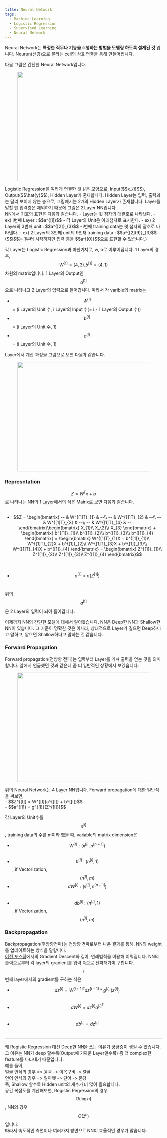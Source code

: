 ```yaml
---
title: Neural Network
tags:
  - Machine Learning
  - Logistic Regression
  - Supervised Learning
  - Neural Network
---
```


Neural Network는 __특정한 직무나 기능을 수행하는 방법을 모델링 하도록 설계된 것__ 입니다. Neurun(신경)으로 불리는 cell의 상호 연결을 통해 만들어집니다. 
<!--more-->

다음 그림은 간단한 Neural Network입니다.
<figure>
  <img src="https://user-images.githubusercontent.com/48177363/101283812-3721c100-3820-11eb-818c-58ac683fb901.PNG" width="500" height="350"> <br>
	<center><figcaption><b></b></figcaption></center>
</figure>
Logistic Regression을 여러개 연결한 것 같은 모양으로, Input($$x_{i}$$), Output($$\hat{y}$$), Hidden Layer가 존재합니다. Hidden Layer는 입력, 출력과는 달리 보이지 않는 층으로, 그림에서는 2개의 Hidden Layer가 존재합니다. Layer를 말할 땐 입력층은 제외하기 때문에 그림은 2 Layer NN입니다. <br>
NN에서 기호의 표현은 다음과 같습니다.
- Layer는 윗 첨자의 대괄호로 나타낸다. 
  - ex) i번째 Layer : $$a^{[i]}$$
- 각 Layer의 Unit은 아래첨자로 표시한다. 
  - ex) 2 Layer의 3번째 unit : $$a^{[2]}_{3}$$
- i번째 training data는 윗 첨자의 괄호로 나타낸다. 
  - ex) 2 Layer의 3번째 unit의 9번째 training data : $$a^{[2](9)}_{3}$$<br>
($$i$$는 1부터 시작하지만 입력 층을 $$a^{[0]}$$으로 표현할 수 있습니다.)

각 Layer는 Logistic Regression과 마찬가지로, w, b로 이루어집니다. 1 Layer의 경우, $$W^{[1]} = (4, 3), b^{[1]} = (4, 1)$$차원의 matrix입니다. 1 Layer의 Output인 $$a^{[1]}$$으로 나타나고 2 Layer의 입력으로 들어갑니다. 따라서 각 varible의 matrix는 <br>
- $$W^{[i]}$$ = (i Layer의 Unit 수, i Layer의 Input 수(= i - 1 Layer의 Output 수))
- $$b^{[i]}$$ = (i Layer의 Unit 수, 1)
- $$a^{[i]}$$ = (i Layer의 Unit 수, 1)

Layer에서 계산 과정을 그림으로 보면 다음과 같습니다. <br>
<figure>
  <img src="https://user-images.githubusercontent.com/48177363/101284949-0f355c00-3826-11eb-87aa-07c34d6606ae.PNG" width="550" height="350"><br>
	<center><figcaption><b></b></figcaption></center>
</figure>

### Represntation

$$Z = W^{T}x + b$$로 나타나는 NN의 1 Layer에서의 식은 Matrix로 보면 다음과 같습니다. <br><br>
- $$Z = \begin{bmatrix}
-- & W^{[1]T}_{1} & --\\ 
-- & W^{[1]T}_{2} & --\\ 
-- & W^{[1]T}_{3} & --\\ 
-- & W^{[1]T}_{4} & --
\end{bmatrix}\begin{bmatrix}
X_{1}\\ 
X_{2}\\ 
X_{3}
\end{bmatrix} + \begin{bmatrix}
b^{[1]}_{1}\\ 
b^{[1]}_{2}\\ 
b^{[1]}_{3}\\ 
b^{[1]}_{4}
\end{bmatrix} = \begin{bmatrix}
W^{[1]T}_{1}X + b^{[1]}_{1}\\ 
W^{[1]T}_{2}X + b^{[1]}_{2}\\ 
W^{[1]T}_{3}X + b^{[1]}_{3}\\ 
W^{[1]T}_{4}X + b^{[1]}_{4}
\end{bmatrix} = \begin{bmatrix}
Z^{[1]}_{1}\\ 
Z^{[1]}_{2}\\ 
Z^{[1]}_{3}\\ 
Z^{[1]}_{4}
\end{bmatrix}$$ <br><br>
- $$a^{[1]} = \sigma(Z^{[1]})$$ <br>

위의 $$a^{[1]}$$은 2 Layer의 입력이 되어 들어갑니다.

이제까지 NN의 간단한 모델에 대해서 알아봤습니다. NN은 Deep한 NN과 Shallow한 NN이 있습니다. 그 기준이 명확한 것은 아니라, 상대적으로 Layer가 깊으면 Deep하다고 말하고, 얕으면 Shallow하다고 말하는 것 같습니다.<br>

### Forward Propagation

Forward propagation(전방향 전파)는 입력부터 Layer를 거쳐 출력을 얻는 것을 의미합니다. 앞에서 언급했던 것과 같은데 좀 더 일반적인 상황에서 보겠습니다. <br>
<figure>
  <img src="https://user-images.githubusercontent.com/48177363/101565863-4ae04980-3a11-11eb-9416-6ecb810ff478.PNG" width="550" height="350"><br>
	<center><figcaption><b></b></figcaption></center>
</figure>
위의 Neural Network는 4 Layer NN입니다. Forward propagation에 대한 일반식을 써보면,<br>
- $$Z^{[l]} = W^{[l]}a^{[l]} + b^{[l]}$$<br>
- $$a^{[l]} = g^{[l]}(Z^{[l]})$$<br>

각 Layer의 Unit수를 $$n^{[l]}$$, training data의 수를 m이라 했을 때, variable의 matrix dimension은 <br>
- $$W^{[l]} : (n^{[l]}, n^{[n-1]})$$<br>
- $$b^{[l]} : (n^{[l]}, 1)$$, if Vectorization, $$(n^{[l]}, m)$$
- $$dW^{[l]} : (n^{[l]}, n^{[n-1]})$$<br>
- $$db^{[l]} : (n^{[l]}, 1)$$, if Vectorization, $$(n^{[l]}, m)$$

### Backpropagation

Backpropagation(후방향전파)는 전방향 전파로부터 나온 결과를 통해, NN의 weight를 업데이트하는 방식을 말합니다.<br>
[이전 포스팅](https://nakkwan.github.io/2020/12/03/Logistic_Regression.html)에서의 Gradient Descent와 같이, 연쇄법칙을 이용해 이뤄집니다.
NN의 출력으로부터 각 layer의 gradient를 입력 쪽으로 전파해가며 구합니다. $$i$$번째 layer에서의 gradient를 구하는 식은 <br>
- $$dz^{[i]} = W^{[i+1]T}dz^{[i+1]} * {g^{[i]}}'(z^{[i]})$$<br>
- $$dW^{[i]} = dz^{[i]}a^{[i]^{T}}$$<br>
- $$db^{[i]} = dz^{[i]}$$<br>

--- 

왜 Rogistic Regression 대신 Deep한 NN을 쓰는 이유가 궁금증이 생길 수 있습니다. 그 이유는 NN가 deep 할수록(Output에 가까운 Layer일수록)
좀 더 complex한 feature를 나타내기 때문입니다. <br>예를 들어,<br>
얼굴 인식의 경우 => 윤곽 -> 이목구비 -> 얼굴 <br>
언어 인식의 경우 => 알파벳 -> 단어 -> 문장 <br>
즉, Shallow 할수록 Hidden unit의 개수가 더 많이 필요합니다. <br>공간 복잡도를 계산해보면, Rogistic Regression의 경우 $$O(\log n)$$, NN의 경우 $$O(2^{n})$$입니다.<br>
따라서 속도적인 측면이나 여러가지 방면으로 NN이 효율적인 경우가 많습니다.
